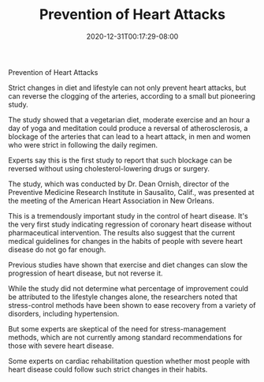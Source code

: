 ﻿---
title: "Prevention of Heart Attacks"
date: 2020-12-31T00:17:29-08:00
description: "yoga Tips for Web Success"
featured_image: "/images/yoga.jpg"
tags: ["yoga"]
---

Prevention of Heart Attacks

Strict changes in diet and lifestyle can not only prevent heart attacks, but can reverse the clogging of the arteries, according to a small but pioneering study. 

The study showed that a vegetarian diet, moderate exercise and an hour a day of yoga and meditation could produce a reversal of atherosclerosis, a blockage of the arteries that can lead to a heart attack, in men and women who were strict in following the daily regimen. 

Experts say this is the first study to report that such blockage can be reversed without using cholesterol-lowering drugs or surgery. 

The study, which was conducted by Dr. Dean Ornish, director of the Preventive Medicine Research Institute in Sausalito, Calif., was presented at the meeting of the American Heart Association in New Orleans.  

This is a tremendously important study in the control of heart disease. It's the very first study indicating regression of coronary heart disease without pharmaceutical intervention. The results also suggest that the current medical guidelines for changes in the habits of people with severe heart disease do not go far enough. 

Previous studies have shown that exercise and diet changes can slow the progression of heart disease, but not reverse it. 

While the study did not determine what percentage of improvement could be attributed to the lifestyle changes alone, the researchers noted that stress-control methods have been shown to ease recovery from a variety of disorders, including hypertension. 

But some experts are skeptical of the need for stress-management methods, which are not currently among standard recommendations for those with severe heart disease. 

Some experts on cardiac rehabilitation question whether most people with heart disease could follow such strict changes in their habits.

